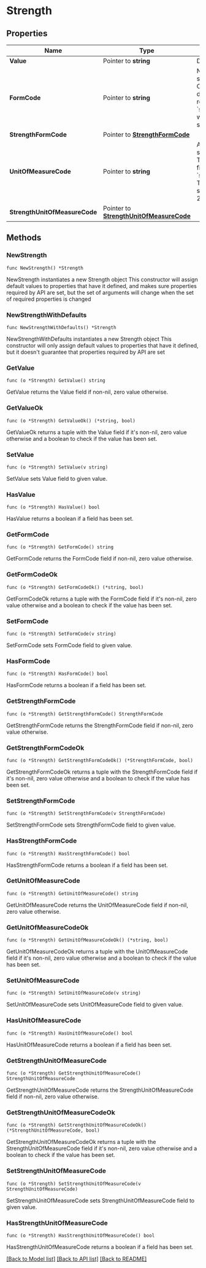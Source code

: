 # Strength

## Properties

Name | Type | Description | Notes
------------ | ------------- | ------------- | -------------
**Value** | Pointer to **string** | Dosage Strength, e.g., 120. | [optional] 
**FormCode** | Pointer to **string** | NCI Code that specifies the strength form code, e.g., C42998. This shape is deprecated: This field will be replaced by &#x60;strengthFormCode&#x60;. This field will no longer be supported starting from 2025-03-12. | [optional] 
**StrengthFormCode** | Pointer to [**StrengthFormCode**](StrengthFormCode.md) |  | [optional] 
**UnitOfMeasureCode** | Pointer to **string** | A NCI Code that specifies the strength unit, e.g., C48152. This shape is deprecated: This field will be replaced by &#x60;strengthUnitOfMeasureCode&#x60;. This field will no longer be supported starting from 2025-03-12. | [optional] 
**StrengthUnitOfMeasureCode** | Pointer to [**StrengthUnitOfMeasureCode**](StrengthUnitOfMeasureCode.md) |  | [optional] 

## Methods

### NewStrength

`func NewStrength() *Strength`

NewStrength instantiates a new Strength object
This constructor will assign default values to properties that have it defined,
and makes sure properties required by API are set, but the set of arguments
will change when the set of required properties is changed

### NewStrengthWithDefaults

`func NewStrengthWithDefaults() *Strength`

NewStrengthWithDefaults instantiates a new Strength object
This constructor will only assign default values to properties that have it defined,
but it doesn't guarantee that properties required by API are set

### GetValue

`func (o *Strength) GetValue() string`

GetValue returns the Value field if non-nil, zero value otherwise.

### GetValueOk

`func (o *Strength) GetValueOk() (*string, bool)`

GetValueOk returns a tuple with the Value field if it's non-nil, zero value otherwise
and a boolean to check if the value has been set.

### SetValue

`func (o *Strength) SetValue(v string)`

SetValue sets Value field to given value.

### HasValue

`func (o *Strength) HasValue() bool`

HasValue returns a boolean if a field has been set.

### GetFormCode

`func (o *Strength) GetFormCode() string`

GetFormCode returns the FormCode field if non-nil, zero value otherwise.

### GetFormCodeOk

`func (o *Strength) GetFormCodeOk() (*string, bool)`

GetFormCodeOk returns a tuple with the FormCode field if it's non-nil, zero value otherwise
and a boolean to check if the value has been set.

### SetFormCode

`func (o *Strength) SetFormCode(v string)`

SetFormCode sets FormCode field to given value.

### HasFormCode

`func (o *Strength) HasFormCode() bool`

HasFormCode returns a boolean if a field has been set.

### GetStrengthFormCode

`func (o *Strength) GetStrengthFormCode() StrengthFormCode`

GetStrengthFormCode returns the StrengthFormCode field if non-nil, zero value otherwise.

### GetStrengthFormCodeOk

`func (o *Strength) GetStrengthFormCodeOk() (*StrengthFormCode, bool)`

GetStrengthFormCodeOk returns a tuple with the StrengthFormCode field if it's non-nil, zero value otherwise
and a boolean to check if the value has been set.

### SetStrengthFormCode

`func (o *Strength) SetStrengthFormCode(v StrengthFormCode)`

SetStrengthFormCode sets StrengthFormCode field to given value.

### HasStrengthFormCode

`func (o *Strength) HasStrengthFormCode() bool`

HasStrengthFormCode returns a boolean if a field has been set.

### GetUnitOfMeasureCode

`func (o *Strength) GetUnitOfMeasureCode() string`

GetUnitOfMeasureCode returns the UnitOfMeasureCode field if non-nil, zero value otherwise.

### GetUnitOfMeasureCodeOk

`func (o *Strength) GetUnitOfMeasureCodeOk() (*string, bool)`

GetUnitOfMeasureCodeOk returns a tuple with the UnitOfMeasureCode field if it's non-nil, zero value otherwise
and a boolean to check if the value has been set.

### SetUnitOfMeasureCode

`func (o *Strength) SetUnitOfMeasureCode(v string)`

SetUnitOfMeasureCode sets UnitOfMeasureCode field to given value.

### HasUnitOfMeasureCode

`func (o *Strength) HasUnitOfMeasureCode() bool`

HasUnitOfMeasureCode returns a boolean if a field has been set.

### GetStrengthUnitOfMeasureCode

`func (o *Strength) GetStrengthUnitOfMeasureCode() StrengthUnitOfMeasureCode`

GetStrengthUnitOfMeasureCode returns the StrengthUnitOfMeasureCode field if non-nil, zero value otherwise.

### GetStrengthUnitOfMeasureCodeOk

`func (o *Strength) GetStrengthUnitOfMeasureCodeOk() (*StrengthUnitOfMeasureCode, bool)`

GetStrengthUnitOfMeasureCodeOk returns a tuple with the StrengthUnitOfMeasureCode field if it's non-nil, zero value otherwise
and a boolean to check if the value has been set.

### SetStrengthUnitOfMeasureCode

`func (o *Strength) SetStrengthUnitOfMeasureCode(v StrengthUnitOfMeasureCode)`

SetStrengthUnitOfMeasureCode sets StrengthUnitOfMeasureCode field to given value.

### HasStrengthUnitOfMeasureCode

`func (o *Strength) HasStrengthUnitOfMeasureCode() bool`

HasStrengthUnitOfMeasureCode returns a boolean if a field has been set.


[[Back to Model list]](../README.md#documentation-for-models) [[Back to API list]](../README.md#documentation-for-api-endpoints) [[Back to README]](../README.md)


